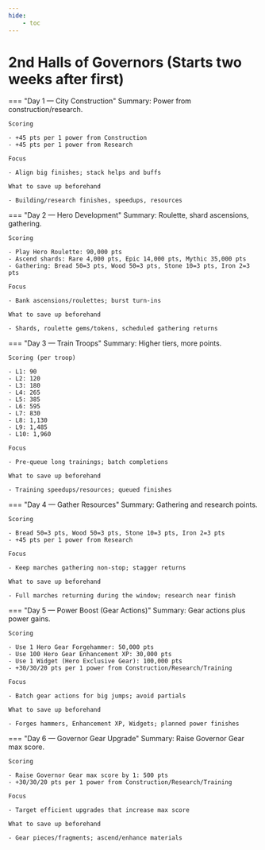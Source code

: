 ```yaml
---
hide:
    - toc
---
```


# 2nd Halls of Governors (Starts two weeks after first)

=== "Day 1 — City Construction"
    Summary: Power from construction/research.

    Scoring

    - +45 pts per 1 power from Construction
    - +45 pts per 1 power from Research

    Focus

    - Align big finishes; stack helps and buffs

    What to save up beforehand

    - Building/research finishes, speedups, resources

=== "Day 2 — Hero Development"
    Summary: Roulette, shard ascensions, gathering.

    Scoring

    - Play Hero Roulette: 90,000 pts
    - Ascend shards: Rare 4,000 pts, Epic 14,000 pts, Mythic 35,000 pts
    - Gathering: Bread 50=3 pts, Wood 50=3 pts, Stone 10=3 pts, Iron 2=3 pts

    Focus

    - Bank ascensions/roulettes; burst turn‑ins

    What to save up beforehand

    - Shards, roulette gems/tokens, scheduled gathering returns

=== "Day 3 — Train Troops"
    Summary: Higher tiers, more points.

    Scoring (per troop)

    - L1: 90
    - L2: 120
    - L3: 180
    - L4: 265
    - L5: 385
    - L6: 595
    - L7: 830
    - L8: 1,130
    - L9: 1,485
    - L10: 1,960

    Focus

    - Pre‑queue long trainings; batch completions

    What to save up beforehand

    - Training speedups/resources; queued finishes

=== "Day 4 — Gather Resources"
    Summary: Gathering and research points.

    Scoring

    - Bread 50=3 pts, Wood 50=3 pts, Stone 10=3 pts, Iron 2=3 pts
    - +45 pts per 1 power from Research

    Focus

    - Keep marches gathering non‑stop; stagger returns

    What to save up beforehand

    - Full marches returning during the window; research near finish

=== "Day 5 — Power Boost (Gear Actions)"
    Summary: Gear actions plus power gains.

    Scoring

    - Use 1 Hero Gear Forgehammer: 50,000 pts
    - Use 100 Hero Gear Enhancement XP: 30,000 pts
    - Use 1 Widget (Hero Exclusive Gear): 100,000 pts
    - +30/30/20 pts per 1 power from Construction/Research/Training

    Focus

    - Batch gear actions for big jumps; avoid partials

    What to save up beforehand

    - Forges hammers, Enhancement XP, Widgets; planned power finishes

=== "Day 6 — Governor Gear Upgrade"
    Summary: Raise Governor Gear max score.

    Scoring

    - Raise Governor Gear max score by 1: 500 pts
    - +30/30/20 pts per 1 power from Construction/Research/Training

    Focus

    - Target efficient upgrades that increase max score

    What to save up beforehand

    - Gear pieces/fragments; ascend/enhance materials
